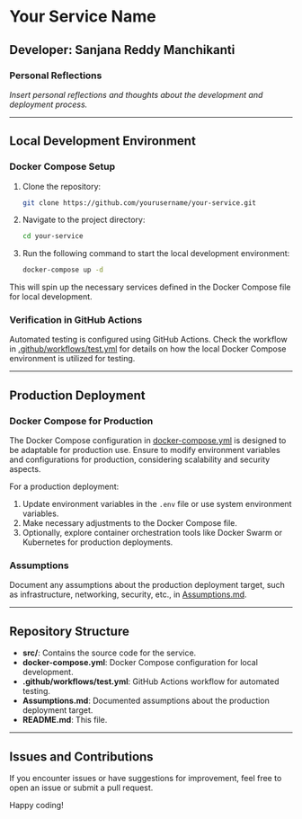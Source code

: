 # Your Service Name

## Developer: Sanjana Reddy Manchikanti

### Personal Reflections
*Insert personal reflections and thoughts about the development and deployment process.*

---

## Local Development Environment

### Docker Compose Setup

1. Clone the repository:
    ```bash
    git clone https://github.com/yourusername/your-service.git
    ```

2. Navigate to the project directory:
    ```bash
    cd your-service
    ```

3. Run the following command to start the local development environment:
    ```bash
    docker-compose up -d
    ```

This will spin up the necessary services defined in the Docker Compose file for local development.

### Verification in GitHub Actions

Automated testing is configured using GitHub Actions. Check the workflow in [.github/workflows/test.yml](.github/workflows/test.yml) for details on how the local Docker Compose environment is utilized for testing.

---

## Production Deployment

### Docker Compose for Production

The Docker Compose configuration in [docker-compose.yml](docker-compose.yml) is designed to be adaptable for production use. Ensure to modify environment variables and configurations for production, considering scalability and security aspects.

For a production deployment:

1. Update environment variables in the `.env` file or use system environment variables.
2. Make necessary adjustments to the Docker Compose file.
3. Optionally, explore container orchestration tools like Docker Swarm or Kubernetes for production deployments.

### Assumptions

Document any assumptions about the production deployment target, such as infrastructure, networking, security, etc., in [Assumptions.md](Assumptions.md).

---

## Repository Structure

- **src/**: Contains the source code for the service.
- **docker-compose.yml**: Docker Compose configuration for local development.
- **.github/workflows/test.yml**: GitHub Actions workflow for automated testing.
- **Assumptions.md**: Documented assumptions about the production deployment target.
- **README.md**: This file.

---

## Issues and Contributions

If you encounter issues or have suggestions for improvement, feel free to open an issue or submit a pull request.

Happy coding!
